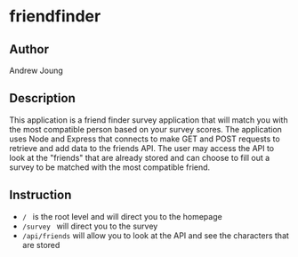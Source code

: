 # friendfinder

## Author
Andrew Joung

## Description 
This application is a friend finder survey application that will match you with the most compatible person based on your survey scores. The application uses Node and Express that connects to make GET and POST requests to retrieve and add data to the friends API.
The user may access the API to look at the "friends" that are already stored and can choose to fill out a survey to be matched with the most compatible friend.

## Instruction
* `/ ` is the root level and will direct you to the homepage
* `/survey ` will direct you to the survey
* `/api/friends` will allow you to look at the API and see the characters that are stored